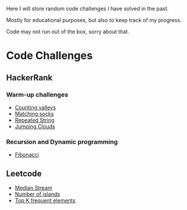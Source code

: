 Here I will store random code challenges I have solved in the past.

Mostly for educational purposes, but also to keep track of my progress.

Code may not run out of the box, sorry about that.

# Code Challenges

## HackerRank

### Warm-up challenges
- [Counting valleys](hackerrank/interview_prep_kit/warm_up/counting_valleys/)
- [Matching socks](hackerrank/interview_prep_kit/warm_up/matching_socks/)
- [Repeated String](hackerrank/interview_prep_kit/warm_up/repeated_string/)
- [Jumping Clouds](hackerrank/interview_prep_kit/warm_up/jumping_clouds/)

### Recursion and Dynamic programming
- [Fibonacci](hackerrank/interview_prep_kit/recursion/fibonacci/)

## Leetcode
- [Median Stream](leetcode/median_stream)
- [Number of islands](leetcode/number_of_islands)
- [Top K frequent elements](leetcode/top_k_frequent_elements)